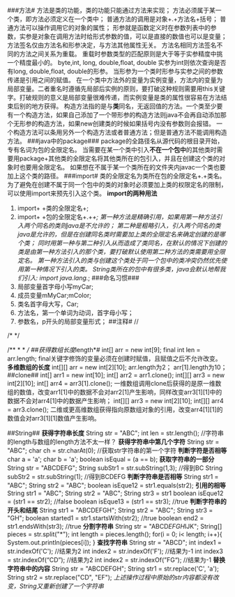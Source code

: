 ###方法#
方法是类的功能，类的功能只能通过方法来实现；
方法必须属于某一个类，即方法必须定义在一个类中；
普通方法的调用是对象+.+方法名+括号；
普通方法可以操作调用它的对象的属性；
形参就是函数定义时在参数列表中的参数，实参是对象在调用方法时给形式参数的值，可以是直接的数值也可以是变量；
方法签名仅由方法名和形参决定，与方法其他属性无关。
方法名相同方法签名不同的方法之间关系为重载。
重载时参数类型的匹配原则是大于等于实参精度中挑一个精度最小的。
byte,int, long, double,float, double
实参为int则依次查询是否有long, double,float, double的形参。
当形参为一个类时形参与实参之间的参数传递是引用之间的赋值。
在一个类中方法外的变量为实例变量，方法内的变量为局部变量。二者重名时遵循先局部后实例的原则，要打破这种规则需要用this关键字。打破规则的意义是局部变量很难传递，而实例变量是类的属性很容易在方法结束后别的地方获得。
构造方法指的是与**类**同名，无返回值的方法。一个类至少要有一个构造方法，如果自己添加了一个带形参的构造方法则java不会再自动添加那个无形参的构造方法，如果new创建类的时候如果括号内没有参数则会报错。
一个构造方法可以条用另外一个构造方法或者普通方法；但是普通方法不能调用构造方法。
###java中的package###
package的全路径名从源代码的根目录开始，专有名词为包的全限定名。
当需要在某一个类中引入**不在一个包中**的其他类时需要用package+其他类的全限定名将其他类所在的包引入，并且在创建这个类的对象时也要用全限定名。
如果想在不属于某一个类所在的文件夹内javac一个类也要加上这个类的路径。
###import#
类的全限定名为类所在包的全限定名+.+类名。
为了避免在创建不属于同一个包中的类的对象时必须要加上类的权限定名的限制，可以使用import来预先引入这个类。
**import的两种用法**
1. import+ +类的全限定名+;
2. import+ +包的全限定名+.+*+;
第一种方法是精确引用，如果用第一种方法引入两个同名的类则java是不允许的；
第二种是粗略引入，引入两个同名的类java是允许的，但是在创建同名类时需要加上类的全限定名来确定创建的是哪个类；
同时用第一种与第二种引入从而造成了类同名，在默认的情况下创建的类是由第一种方法引入的那个类，要打破默认使用第二种方法的类需要用全限定名。
第一种方法引入的类与创建这个类处于同一个包中的类冲突仍然优先使用第一种情况下引入的类。
String类所在的包中有很多类，java会默认地帮我们引入: import java.lang.*;
###命名习惯###
1. 局部变量首字母小写myCar;
2. 成员变量mMyCar;mColor;
3. 类名首字母大写，Car;
4. 方法名，第一个单词为动词，首字母小写；
5. 参数名，p开头的局部变量形式；
##注释#
//

/*        */

/**
*
*
*/
##获得数组长度*length*#
		int[] arr = new int[9];
		final int len = arr.length;
final关键字修饰的变量必须在创建时赋值，且赋值之后不允许改变。
**多维数组的长度**
		int[][] arr = new int[2][10];
		arr.length为2；
		arr[1].length为10；
##clone##
		int[] arr1 = new int[10];
		int[] arr2 = arr1.clone();
		int[][] arr3 = new int[2][10];
		int[] arr4 = arr3[1].clone();
一维数组调用clone后获得的是原一维数组的数值，改变arr1[1]中的数据不会对arr2[1]产生影响，同样改变arr3[1][1]中的数据不会对arr4[1]中的数据产生影响；
		int[][] arr3 = new int[2][10];
		int[][] arr4 = arr3.clone();
二维或更高维数组获得指向原数组对象的引用，改变arr4[1][1]的数值会对arr3[1][1]数值产生影响。

##String##
**获得字符串长度**
		String str = "ABC";
		int len = str.length();		//字符串的length与数组的length方法不太一样？
**获得字符串中第几个字符**
		String str = "ABC";
		char ch = str.charAt(0);	//获取str字符串的第一个字符
**判断字符是否相等**
		char a = 'a';
		char b = 'a';
		boolean isEqual = (a == b);
**获取字符串的一部分**
		String str = "ABCDEFG";
		String subStr1 = str.subString(1,3);	//得到BC
		String subStr2 = str.subString(1);	//得到BCDEFG
**判断字符串是否相等**
		String str1 = "ABC";
		String str2 = "ABC";
		boolean isEque12 = str1.equals(str2);
**引用的相等**
		String str1 = "ABC";
		String str2 = "ABC";
		String str3 = str1
		boolean isEque12 = (str1 == str2);	//false
		boolean isEque13 = (str1 == str3);	//true
**判断字符串的开头和结尾**
		String str1 = "ABCDEFGH";
		String str2 = "ABC";
		String str3 = "GH";
		boolean started1 = str1.startsWith(str2);	//true
		boolean end2 = str1.endsWith(str3);	//true
**分割字符串**
		String str = "ABCD*EFGH*IJK";
		String[] pieces = str.split("*");
		int length = pieces.length();
		for(i = 0; i< length; i++){
			System.out.println(pieces[i]);
		}
**查找字符串**
		String str = "ABCD";
		int index1 = str.indexOf('C');		//结果为2
		int index2 = str.indexOf('F');		//结果为-1
		int index3 = str.indexOf(“CD”);		//结果为2
		int index2 = str.indexOf(”FG“);		//结果为-1
**替换字符串中的内容**
		String str = "ABCDEFGH";
		String str1 = str.replace('C', 'a');
		String str2 = str.replace("CD", "EF");
*上述操作过程中原始的str内容都没有改变，String又重新创建了一个字符串*

